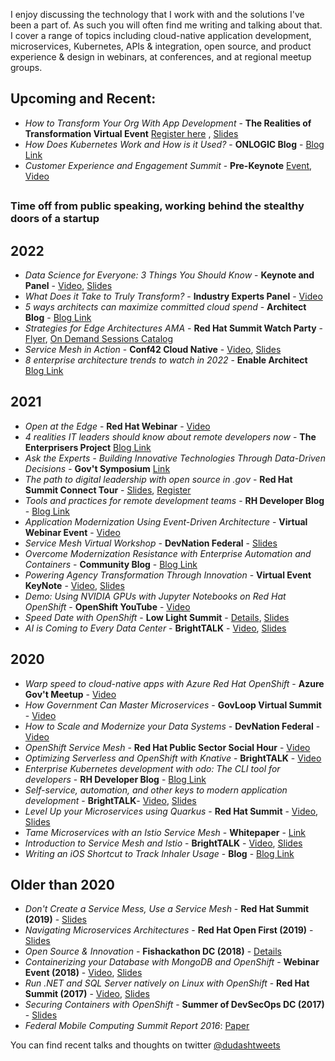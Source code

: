 I enjoy discussing the technology that I work with and the solutions I've been a part of.
As such you will often find me writing and talking about that. I cover a range of topics including cloud-native application development, microservices, Kubernetes, APIs & integration, open source, and product experience & design in webinars, at conferences, and at regional meetup groups.

## Upcoming and Recent:
* *How to Transform Your Org With App Development* - **The Realities of Transformation Virtual Event** [Register here](https://go.govloop.com/digital-transformation-playbook.html) , [Slides](https://github.com/dudash/dudash/blob/309fecebb49723c0ad47d7a50cd0a22550142d63/presentations/2023-GovLoop-How-to_Transform_Your_org_with_App_Development.pdf)
* *How Does Kubernetes Work and How is it Used?* - **ONLOGIC Blog** - [Blog Link](https://www.onlogic.com/company/io-hub/how-does-kubernetes-work-and-how-is-it-used/)
* *Customer Experience and Engagement Summit* - **Pre-Keynote** [Event](https://www.govexec.com/sponsor-content/CXSummit2023/), [Video](https://player.performedia.com/ge23-23/player/closing-keynote/)

## 
### Time off from public speaking, working behind the stealthy doors of a startup
## 

## 2022
* *Data Science for Everyone: 3 Things You Should Know* - **Keynote and Panel** - [Video](https://go.govloop.com/data-science), [Slides](./presentations/2022_Data_Science_AIML_Open_Source_and_MLOps.pdf)
* *What Does it Take to Truly Transform?* - **Industry Experts Panel** - [Video](https://go.govloop.com/hybrid-apps.html)
* *5 ways architects can maximize committed cloud spend* - **Architect Blog** - [Blog Link](https://www.redhat.com/architect/committed-cloud-spend)
* *Strategies for Edge Architectures AMA* - **Red Hat Summit Watch Party** - [Flyer](./presentations/2022_WatchPartyEdgeAMA.pdf.pdf), [On Demand Sessions Catalog](https://events.experiences.redhat.com/widget/redhat/sum22/SessionCatalog22)
* *Service Mesh in Action* - **Conf42 Cloud Native** - [Video](https://youtu.be/Hn9snYYzeBI), [Slides](./presentations/2022_ServiceMesh_in_Action-Spring.pdf)
* *8 enterprise architecture trends to watch in 2022* - **Enable Architect** [Blog Link](https://www.redhat.com/architect/2022-trends-enterprise-architects)

## 2021
* *Open at the Edge* - **Red Hat Webinar** - [Video](https://www.redhat.com/en/events/webinar/open-at-the-infrastructure-edge-transforming-raw-data-into-warfare-dominance)
* *4 realities IT leaders should know about remote developers now* - **The Enterprisers Project** [Blog Link](https://enterprisersproject.com/article/2021/11/remote-developers-4-realities-it-leaders-should-know)
* *Ask the Experts - Building Innovative Technologies Through Data-Driven Decisions* - **Gov't Symposium** [Link](https://upgather.com/redhat/govsymposium/agenda/)
* *The path to digital leadership with open source in .gov* - **Red Hat Summit Connect Tour** - [Slides](./presentations/2021-SummitConnect_RedHat-for-Government.pdf), [Register](https://www.redhat.com/en/summit/connect#locations--dates)
* *Tools and practices for remote development teams* - **RH Developer Blog** - [Blog Link](https://developers.redhat.com/articles/2021/10/12/tools-and-practices-remote-development-teams)
* *Application Modernization Using Event-Driven Architecture* - **Virtual Webinar Event** - [Video](https://carahsoft.zoom.us/rec/share/_Is5Qlvm3mr4gvC2_rzri8lRFimACWtf9nU7sfAkWchmsnAmW32WrfalXiwYcDzM.LYsTa0Bfi9FC_Jun)
* *Service Mesh Virtual Workshop* - **DevNation Federal** - [Slides](./presentations/2021_DNF_Service_Mesh_Workshop.pdf)
* *Overcome Modernization Resistance with Enterprise Automation and Containers* - **Community Blog** - [Blog Link](https://www.carahsoft.com/community/red-hat-automation-and-containers-blog-2021)
* *Powering Agency Transformation Through Innovation* - **Virtual Event KeyNote** - [Video](https://go.govloop.com/transformation-roadmap.html), [Slides](./presentations/2021_TransformationInnovationKeynote.pdf)
* *Demo: Using NVIDIA GPUs with Jupyter Notebooks on Red Hat OpenShift* - **OpenShift YouTube** - [Video](https://www.youtube.com/watch?v=Pm29sQhH3fI&t=2s)
* *Speed Date with OpenShift* - **Low Light Summit** - [Details](https://www.ncsi.com/event/lowlight/presenters/redhat/), [Slides](./presentations/2021_Speed_Date_with_OpenShift.pdf)
* *AI is Coming to Every Data Center* - **BrightTALK** - [Video](https://www.brighttalk.com/webcast/10415/466836), [Slides](./presentations/2021_AI_is_Coming_to_Every_Data_Center.pdf)

## 2020
* *Warp speed to cloud-native apps with Azure Red Hat OpenShift* - **Azure Gov't Meetup** - [Video](https://www.meetup.com/DCAzureGov/events/270066053/)
* *How Government Can Master Microservices* - **GovLoop Virtual Summit** - [Video](https://go.govloop.com/gov-tech-trends-2021)
* *How to Scale and Modernize your Data Systems* - **DevNation Federal** - [Video](https://www.brighttalk.com/webcast/18381/437018)
* *OpenShift Service Mesh* - **Red Hat Public Sector Social Hour** - [Video](https://www.brighttalk.com/webcast/16623/427738)
* *Optimizing Serverless and OpenShift with Knative* - **BrightTALK** - [Video](https://www.brighttalk.com/webcast/16623/432634)
* *Enterprise Kubernetes development with odo: The CLI tool for developers* - **RH Developer Blog** - [Blog Link](https://developers.redhat.com/blog/2020/06/16/enterprise-kubernetes-development-with-odo-the-cli-tool-for-developers#)
* *Self-service, automation, and other keys to modern application development* - **BrightTALK**- [Video](https://www.brighttalk.com/webcast/16623/418677), [Slides](./presentations/2020ModernizingAppDevelopment-K8svSummit.pdf)
* *Level Up your Microservices using Quarkus* - **Red Hat Summit** - [Video](https://youtu.be/Wz9bpT3cjvs), [Slides]("./presentations/2020_Level-Up-your-Microservices-with-Quarkus.pdf")
* *Tame Microservices with an Istio Service Mesh* - **Whitepaper** - [Link](https://www.redhat.com/en/resources/tame-microservices-istio-service-mesh-overview)
* *Introduction to Service Mesh and Istio* - **BrightTALK** - [Video](https://www.brighttalk.com/webcast/16623/408664), [Slides](./presentations/2020IntroductionToIstioAndServiceMesh.pdf)
* *Writing an iOS Shortcut to Track Inhaler Usage* - **Blog** - [Blog Link](https://dudash.medium.com/writing-an-ios-shortcut-to-track-inhaler-usage-52c0cbbc9c91)

## Older than 2020
* *Don't Create a Service Mess, Use a Service Mesh* - **Red Hat Summit (2019)** - [Slides](./presentations/DUDASH-ServiceMeshSummit2019.pdf)
* *Navigating Microservices Architectures* - **Red Hat Open First (2019)** - [Slides](./presentations/2019-OpenFirst-Navigating-Microservices.pdf)
* *Open Source & Innovation* - **Fishackathon DC (2018)** - [Details](https://fishackathon.co/past-runs)
* *Containerizing your Database with MongoDB and OpenShift* - **Webinar Event (2018)** - [Video](https://carahevents.carahsoft.com/Event/Details/76133-govevents), [Slides](./presentations/ContainerizingyourDatabasewithMongoDBandOpenShift.pdf)
* *Run .NET and SQL Server natively on Linux with OpenShift* - **Red Hat Summit (2017)** - [Video](https://www.youtube.com/watch?v=xrC7IqOfpWQ), [Slides](./presentations/Summit2017-dotNETandSQLServeronLinux.pdf)
* *Securing Containers with OpenShift* - **Summer of DevSecOps DC (2017)** - [Slides](./presentations/DCEvent-ContainerSecuritywithOpenShift.pdf)
* *Federal Mobile Computing Summit Report 2016*: [Paper](https://atarc.org/wp-content/uploads/2019/01/2016-10-ATARC-Federal-Mobile-Summit-White-Paper.pdf)

You can find recent talks and thoughts on twitter <a href="https://twitter.com/dudashtweets">@dudashtweets</a>
